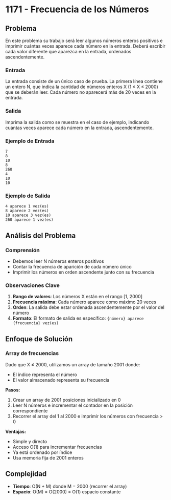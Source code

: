 # 1171 - Frecuencia de los Números

## Problema

En este problema su trabajo será leer algunos números enteros positivos e imprimir cuántas veces aparece cada número en la entrada. Deberá escribir cada valor diferente que aparezca en la entrada, ordenados ascendentemente.

### Entrada
La entrada consiste de un único caso de prueba. La primera línea contiene un entero N, que indica la cantidad de números enteros X (1 ≤ X ≤ 2000) que se deberán leer. Cada número no aparecerá más de 20 veces en la entrada.

### Salida
Imprima la salida como se muestra en el caso de ejemplo, indicando cuántas veces aparece cada número en la entrada, ascendentemente.

### Ejemplo de Entrada
```
7
8
10
8
260
4
10
10
```

### Ejemplo de Salida
```
4 aparece 1 vez(es)
8 aparece 2 vez(es)
10 aparece 3 vez(es)
260 aparece 1 vez(es)
```

## Análisis del Problema

### Comprensión
- Debemos leer N números enteros positivos
- Contar la frecuencia de aparición de cada número único
- Imprimir los números en orden ascendente junto con su frecuencia

### Observaciones Clave
1. **Rango de valores**: Los números X están en el rango [1, 2000]
2. **Frecuencia máxima**: Cada número aparece como máximo 20 veces
3. **Orden**: La salida debe estar ordenada ascendentemente por el valor del número
4. **Formato**: El formato de salida es específico: `{número} aparece {frecuencia} vez(es)`

## Enfoque de Solución

### Array de frecuencias
Dado que X ≤ 2000, utilizamos un array de tamaño 2001 donde:
- El índice representa el número
- El valor almacenado representa su frecuencia

**Pasos:**
1. Crear un array de 2001 posiciones inicializado en 0
2. Leer N números e incrementar el contador en la posición correspondiente
3. Recorrer el array del 1 al 2000 e imprimir los números con frecuencia > 0

**Ventajas:**
- Simple y directo
- Acceso O(1) para incrementar frecuencias
- Ya está ordenado por índice
- Usa memoria fija de 2001 enteros

## Complejidad

- **Tiempo**: O(N + M) donde M = 2000 (recorrer el array)
- **Espacio**: O(M) = O(2000) = O(1) espacio constante
